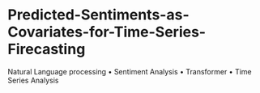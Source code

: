 # Predicted-Sentiments-as-Covariates-for-Time-Series-Firecasting
Natural Language processing • Sentiment Analysis • Transformer • Time Series Analysis
